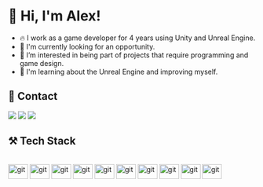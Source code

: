 <h1 align="left"> 👋 Hi, I'm Alex!</h1>

- 🔥 I work as a game developer for 4 years using Unity and Unreal Engine.
- 💼 I'm currently looking for an opportunity.
- 👀 I’m interested in being part of projects that require programming and game design.
- 🌱 I'm learning about the Unreal Engine and improving myself.

## 🔎 Contact
<a href="https://linkedin.com/in/alex-walkergd" target="_blank">
<img src="https://img.shields.io/badge/-LinkedIn-%230077B5?style=for-the-badge&logo=linkedin&logoColor=white" target="_blank"></a> 
</a>

<a href="https://instagram.com/alexwalkergd">
<img src="https://img.shields.io/badge/Instagram-61DBFB?style=for-the-badge&logo=instagram&logoColor=E1306C&color=white" target="_blank"></a> 
</a>

<a href="https://discord.gg/9acZCBgn">
<img src="https://img.shields.io/badge/Discord-61DBFB?style=for-the-badge&logo=discord&logoColor=white&color=%235851D8" target="_blank"></a> 
</a>

## ⚒️ Tech Stack 
<div style="display: inline_block"><br>
   <img align="center" height="30" width="40" alt="git" src="https://cdn.jsdelivr.net/gh/devicons/devicon/icons/unrealengine/unrealengine-original.svg">
   <img align="center" height="30" width="40" alt="git" src="https://cdn.jsdelivr.net/gh/devicons/devicon/icons/unity/unity-original.svg">
   <img align="center" height="30" width="40" alt="git" src="https://cdn.jsdelivr.net/gh/devicons/devicon/icons/visualstudio/visualstudio-original.svg">
   <img align="center" height="30" width="40" alt="git" src="https://cdn.jsdelivr.net/gh/devicons/devicon/icons/rider/rider-original.svg">
   <img align="center" height="30" width="40" alt="git" src="https://cdn.jsdelivr.net/gh/devicons/devicon/icons/cplusplus/cplusplus-original.svg">
   <img align="center" height="30" width="40" alt="git" src="https://cdn.jsdelivr.net/gh/devicons/devicon/icons/csharp/csharp-original.svg">
   <img align="center" height="30" width="40" alt="git" src="https://cdn.jsdelivr.net/gh/devicons/devicon/icons/git/git-original.svg">
   <img align="center" height="30" width="40" alt="git" src="https://cdn.jsdelivr.net/gh/devicons/devicon/icons/blender/blender-original.svg">
   <img align="center" height="30" width="40" alt="git" src="https://cdn.jsdelivr.net/gh/devicons/devicon/icons/photoshop/photoshop-original.svg">
   <img align="center" height="30" width="40" alt="git" src="https://cdn.jsdelivr.net/gh/devicons/devicon/icons/git/git-original.svg">
 </div>
